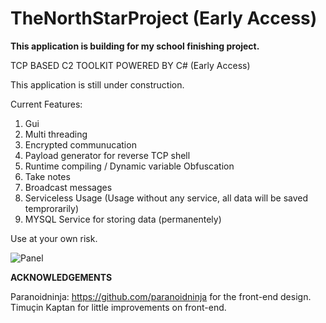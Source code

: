 # TheNorthStarProject (Early Access)


**This application is building for my school finishing project.**

TCP BASED C2 TOOLKIT POWERED BY C# (Early Access)

This application is still under construction.

Current Features:

1. Gui
1. Multi threading
1. Encrypted communucation
1. Payload generator for reverse TCP shell
1. Runtime compiling / Dynamic variable Obfuscation
1. Take notes
1. Broadcast messages
1. Serviceless Usage (Usage without any service, all data will be saved temprorarily)
1. MYSQL Service for storing data (permanentely)

Use at your own risk.



![Panel](https://raw.githubusercontent.com/EnginDemirbilek/TheNorthStarProject/master/2019-10-04_10-05-18.png)


**ACKNOWLEDGEMENTS**

Paranoidninja: https://github.com/paranoidninja for the front-end design.
Timuçin Kaptan for little improvements on front-end.
